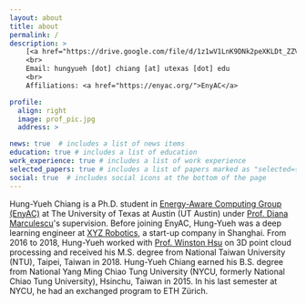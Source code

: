 ```yaml
---
layout: about
title: about
permalink: /
description: >
    [<a href="https://drive.google.com/file/d/1z1wV1LnK9DNk2peXKLDt_ZZVpkkdrKKe/view?usp=sharing">Curriculum Vitae</a>] [<a href="https://github.com/ken012git">Github</a>] [<a href="https://scholar.google.com/citations?user=2uTRM0MAAAAJ">Google Scholar</a>]
    <br>
    Email: hungyueh [dot] chiang [at] utexas [dot] edu
    <br>
    Affiliations: <a href="https://enyac.org/">EnyAC</a>

profile:
  align: right
  image: prof_pic.jpg
  address: >

news: true  # includes a list of news items
education: true # includes a list of education
work_experience: true # includes a list of work experience
selected_papers: true # includes a list of papers marked as "selected={true}"
social: true  # includes social icons at the bottom of the page
---
```


Hung-Yueh Chiang is a Ph.D. student in [Energy-Aware Computing Group (EnyAC)](https://enyac.org/) at The University of Texas at Austin (UT Austin) under [Prof. Diana Marculescu](https://users.ece.utexas.edu/~dianam/)'s supervision. Before joining EnyAC, Hung-Yueh was a deep learning engineer at [XYZ Robotics](https://www.xyzrobotics.ai/), a start-up company in Shanghai. From 2016 to 2018, Hung-Yueh worked with [Prof. Winston Hsu](https://winstonhsu.info/) on 3D point cloud processing and received his M.S. degree from National Taiwan University (NTU), Taipei, Taiwan in 2018. Hung-Yueh Chiang earned his B.S. degree from National Yang Ming Chiao Tung University (NYCU, formerly National Chiao Tung University), Hsinchu, Taiwan in 2015. In his last semester at NYCU, he had an exchanged program to ETH Zürich.